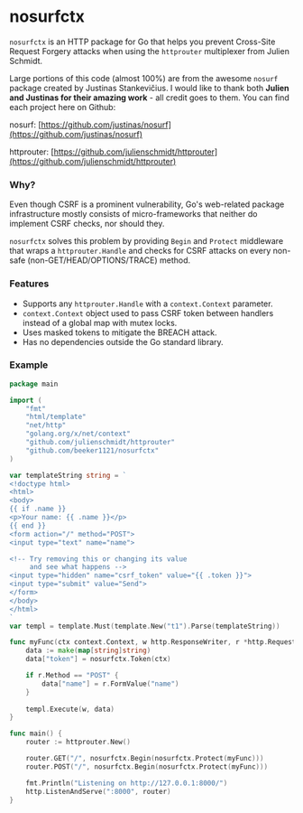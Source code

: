 # nosurfctx

`nosurfctx` is an HTTP package for Go
that helps you prevent Cross-Site Request Forgery attacks when
using the `httprouter` multiplexer from Julien Schmidt.

Large portions of this code (almost 100%) are from the awesome
`nosurf` package created by Justinas Stankevičius. I would like to
thank both **Julien and Justinas for their amazing work** - all
credit goes to them. You can find each project here on Github:

nosurf: [https://github.com/justinas/nosurf](https://github.com/justinas/nosurf)

httprouter: [https://github.com/julienschmidt/httprouter](https://github.com/julienschmidt/httprouter)

### Why?
Even though CSRF is a prominent vulnerability,
Go's web-related package infrastructure mostly consists of
micro-frameworks that neither do implement CSRF checks,
nor should they.

`nosurfctx` solves this problem by providing `Begin` and `Protect`
middleware that wraps a `httprouter.Handle` and checks for CSRF attacks
on every non-safe (non-GET/HEAD/OPTIONS/TRACE) method.

### Features

* Supports any `httprouter.Handle` with a `context.Context` parameter.
* `context.Context` object used to pass CSRF token between handlers
instead of a global map with mutex locks.
* Uses masked tokens to mitigate the BREACH attack.
* Has no dependencies outside the Go standard library.

### Example
```go
package main

import (
	"fmt"
	"html/template"
	"net/http"
	"golang.org/x/net/context"
	"github.com/julienschmidt/httprouter"
	"github.com/beeker1121/nosurfctx"
)

var templateString string = `
<!doctype html>
<html>
<body>
{{ if .name }}
<p>Your name: {{ .name }}</p>
{{ end }}
<form action="/" method="POST">
<input type="text" name="name">

<!-- Try removing this or changing its value
     and see what happens -->
<input type="hidden" name="csrf_token" value="{{ .token }}">
<input type="submit" value="Send">
</form>
</body>
</html>
`
var templ = template.Must(template.New("t1").Parse(templateString))

func myFunc(ctx context.Context, w http.ResponseWriter, r *http.Request, _ httprouter.Params) {
	data := make(map[string]string)
	data["token"] = nosurfctx.Token(ctx)

	if r.Method == "POST" {
		data["name"] = r.FormValue("name")
	}
	
	templ.Execute(w, data)
}

func main() {
	router := httprouter.New()

	router.GET("/", nosurfctx.Begin(nosurfctx.Protect(myFunc)))
	router.POST("/", nosurfctx.Begin(nosurfctx.Protect(myFunc)))

	fmt.Println("Listening on http://127.0.0.1:8000/")
	http.ListenAndServe(":8000", router)
}
```
